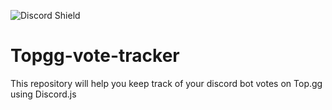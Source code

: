 ![Discord Shield](https://discord.com/api/guilds/1121092778630316092/widget.png?style=shield)
# Topgg-vote-tracker
This repository will help you keep track of your discord bot votes on Top.gg using Discord.js
